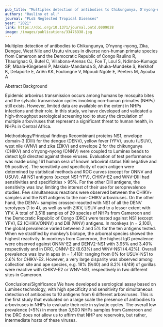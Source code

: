 ```yaml
---
pub_title: "Multiplex detection of antibodies to Chikungunya, O'nyong-nyong, Zika, Dengue, West Nile and Usutu viruses in diverse non-human primate species from Cameroon and the Democratic Republic of Congo"
authors: "Raulino et al."
journal: "PLoS Neglected Tropical Diseases"
year: "2021"
link: https://doi.org/10.1371/journal.pntd.0009028
image: /images/publications/33476338.jpg
---
```

Multiplex detection of antibodies to Chikungunya, O'nyong-nyong, Zika, Dengue, West Nile and Usutu viruses in diverse non-human primate species from Cameroon and the Democratic Republic of Congo
Raulino R, Thaurignac G, Butel C, Villabona-Arenas CJ, Foe T, Loul S, Ndimbo-Kumugo SP, Mbala-Kingebeni P, Makiala-Mandanda S, Ahuka-Mundeke S, Kerkhof K, Delaporte E, Ariën KK, Foulongne V, Mpoudi Ngole E, Peeters M, Ayouba A

Abstract
Background

Epidemic arbovirus transmission occurs among humans by mosquito bites and the sylvatic transmission cycles involving non-human primates (NHPs) still exists. However, limited data are available on the extent in NHPs infections and their role. In this study, we have developed and validated a high-throughput serological screening tool to study the circulation of multiple arboviruses that represent a significant threat to human health, in NHPs in Central Africa.

Methodology/Principal findings
Recombinant proteins NS1, envelope domain-3 (DIII) for the dengue (DENV), yellow fever (YFV), usutu (USUV), west nile (WNV) and zika (ZIKV) and envelope 2 for the chikungunya (CHIKV) and o'nyong-nyong (ONNV) were coupled to Luminex beads to detect IgG directed against these viruses. Evaluation of test performance was made using 161 human sera of known arboviral status (66 negative and 95 positive). The sensitivity and specificity of each antigen were determined by statistical methods and ROC curves (except for ONNV and USUV). All NS1 antigens (except NS1-YFV), CHIKV-E2 and WNV-DIII had sensitivities and specificities > 95%. For the other DIII antigens, the sensitivity was low, limiting the interest of their use for seroprevalence studies. Few simultaneous reactions were observed between the CHIKV+ samples and the NS1 antigens to the non-CHIKV arboviruses. On the other hand, the DENV+ samples crossed-reacted with NS1 of all the DENV serotypes (1 to 4), as well as with ZIKV, USUV and to a lesser extent with YFV. A total of 3,518 samples of 29 species of NHPs from Cameroon and the Democratic Republic of Congo (DRC) were tested against NS1 (except YFV), E2 (CHIKV/ONNV) and DIII (WNV) antigens. In monkeys (n = 2,100), the global prevalence varied between 2 and 5% for the ten antigens tested. When we stratified by monkey’s biotope, the arboreal species showed the highest reactivity. In monkeys from Cameroon, the highest IgG prevalence were observed against ONNV-E2 and DENV2-NS1 with 3.95% and 3.40% respectively and in DRC, ONNV-E2 (6.63%) and WNV-NS1 (4.42%). Overall prevalence was low in apes (n = 1,418): ranging from 0% for USUV-NS1 to 2.6% for CHIKV-E2. However, a very large disparity was observed among collection site and ape species, e.g. 18% (9/40) and 8.2% (4/49) of gorillas were reactive with CHIKV-E2 or WNV-NS1, respectively in two different sites in Cameroon.

Conclusions/Significance
We have developed a serological assay based on Luminex technology, with high specificity and sensitivity for simultaneous detection of antibodies to 10 antigens from 6 different arboviruses. This is the first study that evaluated on a large scale the presence of antibodies to arboviruses in NHPs to evaluate their role in sylvatic cycles. The overall low prevalence (<5%) in more than 3,500 NHPs samples from Cameroon and the DRC does not allow us to affirm that NHP are reservoirs, but rather, intermediate hosts of these viruses.

